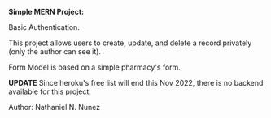 **Simple MERN Project:**

Basic Authentication.

This project allows users to create, update, and delete a record privately (only the author can see it).

Form Model is based on a simple pharmacy's form.

**UPDATE**
Since heroku's free list will end this Nov 2022, there is no backend available for this project.

Author: Nathaniel N. Nunez
